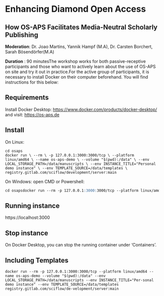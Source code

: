 # Enhancing Diamond Open Access
## How OS-APS Facilitates Media-Neutral Scholarly Publishing

**Moderation**: Dr. Joao Martins, Yannik Hampf (M.A),  Dr. Carsten Borchert, Sarah Bösendörfer(M.A)

**Duration** : 90 minutesThe workshop works for both passive-receptive participants and those who want to actively learn about the use of OS-APS on site and try it out in practice.For the active group of participants, it is necessary to install Docker on their computer beforehand. You will find instructions for this below:

## Requirements

Install Docker Desktop: https://www.docker.com/products/docker-desktop/ and visit: https://os-aps.de

## Install

On Linux:

``` mkdir osaps
cd osaps
docker run \ --rm \ -p 127.0.0.1:3000:3000/tcp \ --platform linux/amd64 \ --name os-aps-demo \ --volume "$(pwd):/data" \ --env LOCAL_STORAGE_PATH=/data/manuscripts \ --env INSTANCE_TITLE="Personal demo instance" \ --env TEMPLATE_SOURCE=/data/templates \        registry.gitlab.com/sciflow/development/server:main
```

On Windows: open CMD or Powershell:
``` md osaps
cd osapsdocker run --rm -p 127.0.0.1:3000:3000/tcp --platform linux/amd64 --name os-aps-demo --volume "$(pwd):/data" --env LOCAL_STORAGE_PATH=/data/manuscripts --env INSTANCE_TITLE="Per-sonal demo instance" registry.gitlab.com/sciflow/development/server:main
```
## Running instance

https://localhost:3000

## Stop instance

On Docker Desktop, you can stop the running container under ‘Containers’.

## Including Templates

```
docker run --rm -p 127.0.0.1:3000:3000/tcp --platform linux/amd64 --name os-aps-demo --volume "$(pwd):/data" --env LOCAL_STORAGE_PATH=/data/manuscripts --env INSTANCE_TITLE="Per-sonal demo instance" --env TEMPLATE_SOURCE=/data/templates registry.gitlab.com/sciflow/de-velopment/server:main
```